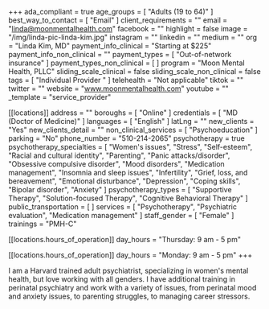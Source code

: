 +++
ada_compliant = true
age_groups = [ "Adults (19 to 64)" ]
best_way_to_contact = [ "Email" ]
client_requirements = ""
email = "linda@moonmentalhealth.com"
facebook = ""
highlight = false
image = "/img/linda-pic-linda-kim.jpg"
instagram = ""
linkedin = ""
medium = ""
org = "Linda Kim, MD"
payment_info_clinical = "Starting at $225"
payment_info_non_clinical = ""
payment_types = [ "Out-of-network insurance" ]
payment_types_non_clinical = [ ]
program = "Moon Mental Health, PLLC"
sliding_scale_clinical = false
sliding_scale_non_clinical = false
tags = [ "Individual Provider " ]
telehealth = "Not applicable"
tiktok = ""
twitter = ""
website = "www.moonmentalhealth.com"
youtube = ""
_template = "service_provider"

[[locations]]
address = ""
boroughs = [ "Online" ]
credentials = [ "MD (Doctor of Medicine)" ]
languages = [ "English" ]
latLng = ""
new_clients = "Yes"
new_clients_detail = ""
non_clinical_services = [ "Psychoeducation" ]
parking = "No"
phone_number = "510-214-2065"
psychotherapy = true
psychotherapy_specialties = [
  "Women's issues",
  "Stress",
  "Self-esteem",
  "Racial and cultural identity",
  "Parenting",
  "Panic attacks/disorder",
  "Obsessive compulsive disorder",
  "Mood disorders",
  "Medication management",
  "Insomnia and sleep issues",
  "Infertility",
  "Grief, loss, and bereavement",
  "Emotional disturbance",
  "Depression",
  "Coping skills",
  "Bipolar disorder",
  "Anxiety"
]
psychotherapy_types = [
  "Supportive Therapy",
  "Solution-focused Therapy",
  "Cognitive Behavioral Therapy"
]
public_transportation = [ ]
services = [
  "Psychotherapy",
  "Psychiatric evaluation",
  "Medication management"
]
staff_gender = [ "Female" ]
trainings = "PMH-C"

  [[locations.hours_of_operation]]
  day_hours = "Thursday: 9 am - 5 pm"

  [[locations.hours_of_operation]]
  day_hours = "Monday: 9 am - 5 pm"
+++

I am a Harvard trained adult psychiatrist, specializing in women's mental health, but love working with all genders. I have additional training in perinatal psychiatry and work with a variety of issues, from perinatal mood and anxiety issues, to parenting struggles, to managing career stressors.
